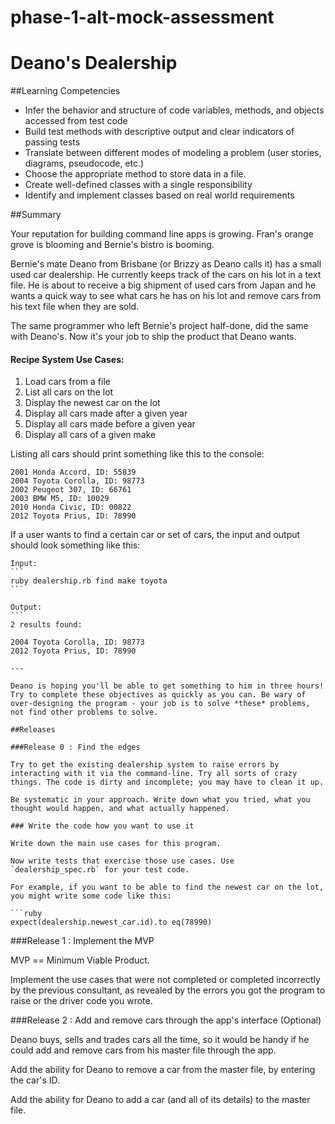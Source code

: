 phase-1-alt-mock-assessment
===========================

# Deano's Dealership
 
##Learning Competencies 

* Infer the behavior and structure of code variables, methods, and objects accessed from test code
* Build test methods with descriptive output and clear indicators of passing tests
* Translate between different modes of modeling a problem (user stories, diagrams, pseudocode, etc.)
* Choose the appropriate method to store data in a file.
* Create well-defined classes with a single responsibility
* Identify and implement classes based on real world requirements

##Summary 

Your reputation for building command line apps is growing. Fran's orange grove is blooming and Bernie's bistro is booming.

Bernie's mate Deano from Brisbane (or Brizzy as Deano calls it) has a small used car dealership. He currently keeps track of the cars on his lot in a text file. He is about to receive a big shipment of used cars from Japan and he wants a quick way to see what cars he has on his lot and remove cars from his text file when they are sold.

The same programmer who left Bernie's project half-done, did the same with Deano's. Now it's your job to ship the product that Deano wants.


#### Recipe System Use Cases:

1. Load cars from a file
2. List all cars on the lot
3. Display the newest car on the lot
4. Display all cars made after a given year
5. Display all cars made before a given year
6. Display all cars of a given make

Listing all cars should print something like this to the console:
	
	2001 Honda Accord, ID: 55839
	2004 Toyota Corolla, ID: 98773
	2002 Peugeot 307, ID: 66761
	2003 BMW M5, ID: 10029
	2010 Honda Civic, ID: 00822
	2012 Toyota Prius, ID: 78990
	
If a user wants to find a certain car or set of cars, the input and output should look something like this:
	
	Input:
	```
	ruby dealership.rb find make toyota
	```
	
	Output:
	```
	2 results found:
	
	2004 Toyota Corolla, ID: 98773
	2012 Toyota Prius, ID: 78990
  ```
---

Deano is hoping you'll be able to get something to him in three hours! Try to complete these objectives as quickly as you can. Be wary of over-designing the program - your job is to solve *these* problems, not find other problems to solve.

##Releases

###Release 0 : Find the edges

Try to get the existing dealership system to raise errors by interacting with it via the command-line. Try all sorts of crazy things. The code is dirty and incomplete; you may have to clean it up.

Be systematic in your approach. Write down what you tried, what you thought would happen, and what actually happened. 

### Write the code how you want to use it

Write down the main use cases for this program.

Now write tests that exercise those use cases. Use `dealership_spec.rb` for your test code.

For example, if you want to be able to find the newest car on the lot, you might write some code like this:

```ruby
expect(dealership.newest_car.id).to eq(78990)
```
	
###Release 1 : Implement the MVP

MVP == Minimum Viable Product.

Implement the use cases that were not completed or completed incorrectly by the previous consultant, as revealed by the errors you got the program to raise or the driver code you wrote.


###Release 2 : Add and remove cars through the app's interface (Optional)

Deano buys, sells and trades cars all the time, so it would be handy if he could add and remove cars from his master file through the app.

Add the ability for Deano to remove a car from the master file, by entering the car's ID.

Add the ability for Deano to add a car (and all of its details) to the master file.

